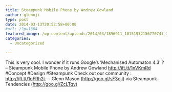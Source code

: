 ```yaml
---
title: Steampunk Mobile Phone by Andrew Gowland
author: glennji
type: post
date: 2014-03-13T20:52:58+00:00
#url: /?p=1384
featured_image: /wp-content/uploads/2014/03/1896911_10151932156770741_399852630_n.jpg
categories:
  - Uncategorized

---
```

<div>
  <img style="max-width: 600px;" src="/wp-content/uploads/2014/03/1896911_10151932156770741_399852630_n.jpg" alt="" />
</div>

<div>
  This is very cool. I wonder if it runs Google&#8217;s &#8216;Mechanised Automaton 4.3&#8217; ? &#8211; Steampunk Mobile Phone by Andrew Gowland <a href="http://ift.tt/1nVKmRd">http://ift.tt/1nVKmRd</a> #Concept #Design #Steampunk Check out our community : <a href="http://ift.tt/1oFRh2j%20">http://ift.tt/1oFRh2j </a>&#8212; Glenn Mason (<a href="http://goo.gl/sF3ojI">http://goo.gl/sF3ojI</a>) via Steampunk Tendencies (<a href="http://goo.gl/ZcLTqv">http://goo.gl/ZcLTqv</a>)
</div>
